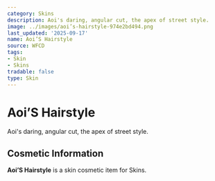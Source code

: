 ```yaml
---
category: Skins
description: Aoi's daring, angular cut, the apex of street style.
image: ../images/aoi’s-hairstyle-974e2bd494.png
last_updated: '2025-09-17'
name: Aoi’S Hairstyle
source: WFCD
tags:
- Skin
- Skins
tradable: false
type: Skin
---
```


# Aoi’S Hairstyle

Aoi's daring, angular cut, the apex of street style.

## Cosmetic Information

**Aoi’S Hairstyle** is a skin cosmetic item for Skins.

